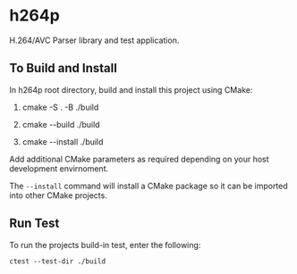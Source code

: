 # h264p
H.264/AVC Parser library and test application.

## To Build and Install
In h264p root directory, build and install this project using CMake:

1. cmake -S . -B ./build
	
2. cmake --build ./build
	
3. cmake --install ./build
	
Add additional CMake parameters as required depending on your host development envirnoment.

The `--install` command will install a CMake package so it can be imported into other CMake projects.

## Run Test
To run the projects build-in test, enter the following:

	ctest --test-dir ./build

